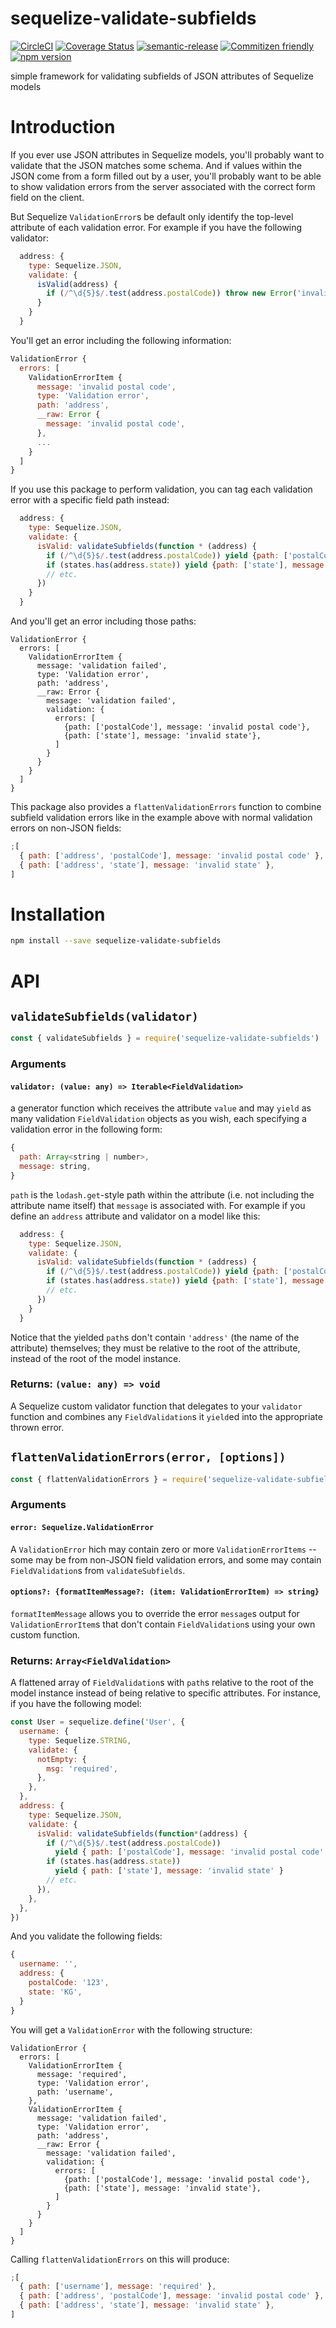 # sequelize-validate-subfields

[![CircleCI](https://circleci.com/gh/jcoreio/sequelize-validate-subfields.svg?style=svg)](https://circleci.com/gh/jcoreio/sequelize-validate-subfields)
[![Coverage Status](https://codecov.io/gh/jcoreio/sequelize-validate-subfields/branch/master/graph/badge.svg)](https://codecov.io/gh/jcoreio/sequelize-validate-subfields)
[![semantic-release](https://img.shields.io/badge/%20%20%F0%9F%93%A6%F0%9F%9A%80-semantic--release-e10079.svg)](https://github.com/semantic-release/semantic-release)
[![Commitizen friendly](https://img.shields.io/badge/commitizen-friendly-brightgreen.svg)](http://commitizen.github.io/cz-cli/)
[![npm version](https://badge.fury.io/js/sequelize-validate-subfields.svg)](https://badge.fury.io/js/sequelize-validate-subfields)

simple framework for validating subfields of JSON attributes of Sequelize models

# Introduction

If you ever use JSON attributes in Sequelize models, you'll probably want to validate that the JSON matches some
schema. And if values within the JSON come from a form filled out by a user, you'll probably want to be able to
show validation errors from the server associated with the correct form field on the client.

But Sequelize `ValidationError`s be default only identify the top-level attribute of each validation error. For
example if you have the following validator:

```js
  address: {
    type: Sequelize.JSON,
    validate: {
      isValid(address) {
        if (/^\d{5}$/.test(address.postalCode)) throw new Error('invalid postal code')
      }
    }
  }
```

You'll get an error including the following information:

```js
ValidationError {
  errors: [
    ValidationErrorItem {
      message: 'invalid postal code',
      type: 'Validation error',
      path: 'address',
      __raw: Error {
        message: 'invalid postal code',
      },
      ...
    }
  ]
}
```

If you use this package to perform validation, you can tag each validation error with a specific field path instead:

```js
  address: {
    type: Sequelize.JSON,
    validate: {
      isValid: validateSubfields(function * (address) {
        if (/^\d{5}$/.test(address.postalCode)) yield {path: ['postalCode'], message: 'invalid postal code'}
        if (states.has(address.state)) yield {path: ['state'], message: 'invalid state'}
        // etc.
      })
    }
  }
```

And you'll get an error including those paths:

```
ValidationError {
  errors: [
    ValidationErrorItem {
      message: 'validation failed',
      type: 'Validation error',
      path: 'address',
      __raw: Error {
        message: 'validation failed',
        validation: {
          errors: [
            {path: ['postalCode'], message: 'invalid postal code'},
            {path: ['state'], message: 'invalid state'},
          ]
        }
      }
    }
  ]
}
```

This package also provides a `flattenValidationErrors` function to combine subfield validation errors like in the
example above with normal validation errors on non-JSON fields:

```js
;[
  { path: ['address', 'postalCode'], message: 'invalid postal code' },
  { path: ['address', 'state'], message: 'invalid state' },
]
```

# Installation

```sh
npm install --save sequelize-validate-subfields
```

# API

## `validateSubfields(validator)`

```js
const { validateSubfields } = require('sequelize-validate-subfields')
```

### Arguments

#### `validator: (value: any) => Iterable<FieldValidation>`

a generator function which receives the attribute `value` and may `yield` as many validation
`FieldValidation` objects as you wish, each specifying a validation error in the following form:

```js
{
  path: Array<string | number>,
  message: string,
}
```

`path` is the `lodash.get`-style path within the attribute (i.e. not including the attribute name itself) that
`message` is associated with. For example if you define an `address` attribute and validator on a model like this:

```js
  address: {
    type: Sequelize.JSON,
    validate: {
      isValid: validateSubfields(function * (address) {
        if (/^\d{5}$/.test(address.postalCode)) yield {path: ['postalCode'], message: 'invalid postal code'}
        if (states.has(address.state)) yield {path: ['state'], message: 'invalid state'}
        // etc.
      })
    }
  }
```

Notice that the yielded `path`s don't contain `'address'` (the name of the attribute) themselves; they must be relative
to the root of the attribute, instead of the root of the model instance.

### Returns: `(value: any) => void`

A Sequelize custom validator function that delegates to your `validator` function and combines any `FieldValidation`s
it `yield`ed into the appropriate thrown error.

## `flattenValidationErrors(error, [options])`

```js
const { flattenValidationErrors } = require('sequelize-validate-subfields')
```

### Arguments

#### `error: Sequelize.ValidationError`

A `ValidationError` hich may contain zero or more `ValidationErrorItems` -- some may be from non-JSON field
validation errors, and some may contain `FieldValidation`s from `validateSubfields`.

#### `options?: {formatItemMessage?: (item: ValidationErrorItem) => string}`

`formatItemMessage` allows you to override the error `message`s output for `ValidationErrorItem`s that don't
contain `FieldValidation`s using your own custom function.

### Returns: `Array<FieldValidation>`

A flattened array of `FieldValidation`s with `path`s relative to the root of the model instance instead of
being relative to specific attributes. For instance, if you have the following model:

```js
const User = sequelize.define('User', {
  username: {
    type: Sequelize.STRING,
    validate: {
      notEmpty: {
        msg: 'required',
      },
    },
  },
  address: {
    type: Sequelize.JSON,
    validate: {
      isValid: validateSubfields(function*(address) {
        if (/^\d{5}$/.test(address.postalCode))
          yield { path: ['postalCode'], message: 'invalid postal code' }
        if (states.has(address.state))
          yield { path: ['state'], message: 'invalid state' }
        // etc.
      }),
    },
  },
})
```

And you validate the following fields:

```js
{
  username: '',
  address: {
    postalCode: '123',
    state: 'KG',
  }
}
```

You will get a `ValidationError` with the following structure:

```
ValidationError {
  errors: [
    ValidationErrorItem {
      message: 'required',
      type: 'Validation error',
      path: 'username',
    },
    ValidationErrorItem {
      message: 'validation failed',
      type: 'Validation error',
      path: 'address',
      __raw: Error {
        message: 'validation failed',
        validation: {
          errors: [
            {path: ['postalCode'], message: 'invalid postal code'},
            {path: ['state'], message: 'invalid state'},
          ]
        }
      }
    }
  ]
}
```

Calling `flattenValidationErrors` on this will produce:

```js
;[
  { path: ['username'], message: 'required' },
  { path: ['address', 'postalCode'], message: 'invalid postal code' },
  { path: ['address', 'state'], message: 'invalid state' },
]
```
